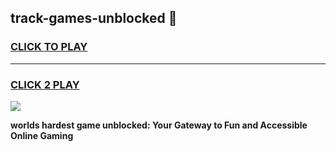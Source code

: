 
## track-games-unblocked 👋
<h3>
<a href="https://premium.freeplayer.one?title=track-games-unblocked&ref=14F">CLICK TO PLAY</a></h3>
<hr>

<h3>
<a href="https://premium.freeplayer.one?title=track-games-unblocked&ref=14F">CLICK 2 PLAY</a>
  
</h3>

<a href="https://premium.freeplayer.one?title=track-games-unblocked&ref=12F/"><img src="https://clearcache.store/games.png"></a>


**worlds hardest game unblocked: Your Gateway to Fun and Accessible Online Gaming**
